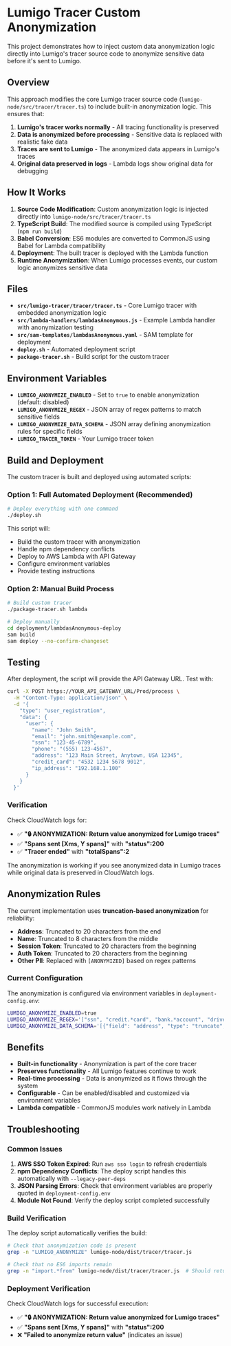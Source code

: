 # Lumigo Tracer Custom Anonymization

This project demonstrates how to inject custom data anonymization logic directly into Lumigo's tracer source code to anonymize sensitive data before it's sent to Lumigo.

## Overview

This approach modifies the core Lumigo tracer source code (`lumigo-node/src/tracer/tracer.ts`) to include built-in anonymization logic. This ensures that:

1. **Lumigo's tracer works normally** - All tracing functionality is preserved
2. **Data is anonymized before processing** - Sensitive data is replaced with realistic fake data
3. **Traces are sent to Lumigo** - The anonymized data appears in Lumigo's traces
4. **Original data preserved in logs** - Lambda logs show original data for debugging

## How It Works

1. **Source Code Modification**: Custom anonymization logic is injected directly into `lumigo-node/src/tracer/tracer.ts`
2. **TypeScript Build**: The modified source is compiled using TypeScript (`npm run build`)
3. **Babel Conversion**: ES6 modules are converted to CommonJS using Babel for Lambda compatibility
4. **Deployment**: The built tracer is deployed with the Lambda function
5. **Runtime Anonymization**: When Lumigo processes events, our custom logic anonymizes sensitive data

## Files

- **`src/lumigo-tracer/tracer/tracer.ts`** - Core Lumigo tracer with embedded anonymization logic
- **`src/lambda-handlers/lambdasAnonymous.js`** - Example Lambda handler with anonymization testing
- **`src/sam-templates/lambdasAnonymous.yaml`** - SAM template for deployment
- **`deploy.sh`** - Automated deployment script
- **`package-tracer.sh`** - Build script for the custom tracer

## Environment Variables

- **`LUMIGO_ANONYMIZE_ENABLED`** - Set to `true` to enable anonymization (default: disabled)
- **`LUMIGO_ANONYMIZE_REGEX`** - JSON array of regex patterns to match sensitive fields
- **`LUMIGO_ANONYMIZE_DATA_SCHEMA`** - JSON array defining anonymization rules for specific fields
- **`LUMIGO_TRACER_TOKEN`** - Your Lumigo tracer token

## Build and Deployment

The custom tracer is built and deployed using automated scripts:

### **Option 1: Full Automated Deployment (Recommended)**

```bash
# Deploy everything with one command
./deploy.sh
```

This script will:
- Build the custom tracer with anonymization
- Handle npm dependency conflicts
- Deploy to AWS Lambda with API Gateway
- Configure environment variables
- Provide testing instructions

### **Option 2: Manual Build Process**

```bash
# Build custom tracer
./package-tracer.sh lambda

# Deploy manually
cd deployment/lambdasAnonymous-deploy
sam build
sam deploy --no-confirm-changeset
```

## Testing

After deployment, the script will provide the API Gateway URL. Test with:

```bash
curl -X POST https://YOUR_API_GATEWAY_URL/Prod/process \
  -H "Content-Type: application/json" \
  -d '{
    "type": "user_registration",
    "data": {
      "user": {
        "name": "John Smith",
        "email": "john.smith@example.com",
        "ssn": "123-45-6789",
        "phone": "(555) 123-4567",
        "address": "123 Main Street, Anytown, USA 12345",
        "credit_card": "4532 1234 5678 9012",
        "ip_address": "192.168.1.100"
      }
    }
  }'
```

### **Verification**

Check CloudWatch logs for:
- ✅ **"🔒 ANONYMIZATION: Return value anonymized for Lumigo traces"**
- ✅ **"Spans sent [Xms, Y spans]"** with **"status":200**
- ✅ **"Tracer ended"** with **"totalSpans":2**

The anonymization is working if you see anonymized data in Lumigo traces while original data is preserved in CloudWatch logs.

## Anonymization Rules

The current implementation uses **truncation-based anonymization** for reliability:

- **Address**: Truncated to 20 characters from the end
- **Name**: Truncated to 8 characters from the middle  
- **Session Token**: Truncated to 20 characters from the beginning
- **Auth Token**: Truncated to 20 characters from the beginning
- **Other PII**: Replaced with `[ANONYMIZED]` based on regex patterns

### **Current Configuration**

The anonymization is configured via environment variables in `deployment-config.env`:

```bash
LUMIGO_ANONYMIZE_ENABLED=true
LUMIGO_ANONYMIZE_REGEX='["ssn", "credit.*card", "bank.*account", "driver.*license", "passport.*number", "phone", "email", "address", "zip.*code", "date.*of.*birth", "ip.*address", "session.*token", "auth.*token"]'
LUMIGO_ANONYMIZE_DATA_SCHEMA='[{"field": "address", "type": "truncate", "maxChars": 20, "position": "end"}, {"field": "name", "type": "truncate", "maxChars": 8, "position": "middle"}, {"field": "session_token", "type": "truncate", "maxChars": 20, "position": "beginning"}, {"field": "auth_token", "type": "truncate", "maxChars": 20, "position": "beginning"}]'
```

## Benefits

- **Built-in functionality** - Anonymization is part of the core tracer
- **Preserves functionality** - All Lumigo features continue to work
- **Real-time processing** - Data is anonymized as it flows through the system
- **Configurable** - Can be enabled/disabled and customized via environment variables
- **Lambda compatible** - CommonJS modules work natively in Lambda

## Troubleshooting

### Common Issues

1. **AWS SSO Token Expired**: Run `aws sso login` to refresh credentials
2. **npm Dependency Conflicts**: The deploy script handles this automatically with `--legacy-peer-deps`
3. **JSON Parsing Errors**: Check that environment variables are properly quoted in `deployment-config.env`
4. **Module Not Found**: Verify the deploy script completed successfully

### Build Verification

The deploy script automatically verifies the build:

```bash
# Check that anonymization code is present
grep -n "LUMIGO_ANONYMIZE" lumigo-node/dist/tracer/tracer.js

# Check that no ES6 imports remain  
grep -n "import.*from" lumigo-node/dist/tracer/tracer.js  # Should return nothing
```

### Deployment Verification

Check CloudWatch logs for successful execution:
- ✅ **"🔒 ANONYMIZATION: Return value anonymized for Lumigo traces"**
- ✅ **"Spans sent [Xms, Y spans]"** with **"status":200**
- ❌ **"Failed to anonymize return value"** (indicates an issue)
